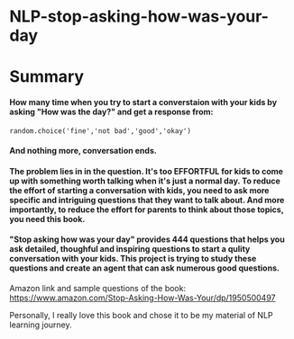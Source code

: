 # NLP-stop-asking-how-was-your-day

# Summary

#### How many time when you try to start a converstaion with your kids by asking "How was the day?" and get a response from:
```random.choice('fine','not bad','good','okay')```
#### And nothing more, conversation ends.

#### The problem lies in in the question. It's too EFFORTFUL for kids to come up with something worth talking when it's just a normal day. To reduce the effort of starting a conversation with kids, you  need to ask more specific and intriguing questions that they want to talk about. And more importantly, to reduce the effort for parents to think about those topics, you need this book.
#### "Stop asking how was your day" provides 444 questions that helps you ask detailed, thoughful and inspiring questions to start a qulity conversation with your kids. This project is trying to study these questions and create an agent that can ask numerous good questions.

Amazon link and sample questions of the book:
https://www.amazon.com/Stop-Asking-How-Was-Your/dp/1950500497

Personally, I really love this book and chose it to be my material of NLP learning journey.
